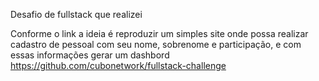 Desafio de fullstack que realizei

Conforme o link a ideia é reproduzir um simples site onde possa realizar cadastro de pessoal com seu nome, sobrenome e participação, e com essas informações gerar um dashbord
https://github.com/cubonetwork/fullstack-challenge